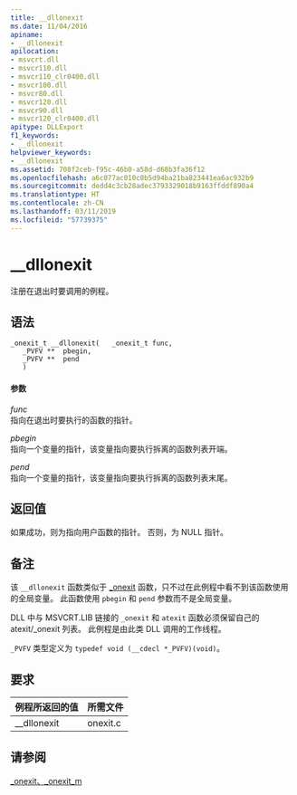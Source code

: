 ```yaml
---
title: __dllonexit
ms.date: 11/04/2016
apiname:
- __dllonexit
apilocation:
- msvcrt.dll
- msvcr110.dll
- msvcr110_clr0400.dll
- msvcr100.dll
- msvcr80.dll
- msvcr120.dll
- msvcr90.dll
- msvcr120_clr0400.dll
apitype: DLLExport
f1_keywords:
- __dllonexit
helpviewer_keywords:
- __dllonexit
ms.assetid: 708f2ceb-f95c-46b0-a58d-d68b3fa36f12
ms.openlocfilehash: a6c077ac010c0b5d94ba21ba823441ea6ac932b9
ms.sourcegitcommit: dedd4c3cb28adec3793329018b9163ffddf890a4
ms.translationtype: HT
ms.contentlocale: zh-CN
ms.lasthandoff: 03/11/2019
ms.locfileid: "57739375"
---
```

# <a name="dllonexit"></a>__dllonexit

注册在退出时要调用的例程。

## <a name="syntax"></a>语法

```
_onexit_t __dllonexit(   _onexit_t func,
   _PVFV **  pbegin,
   _PVFV **  pend
   )
```

#### <a name="parameters"></a>参数

*func*<br/>
指向在退出时要执行的函数的指针。

*pbegin*<br/>
指向一个变量的指针，该变量指向要执行拆离的函数列表开端。

*pend*<br/>
指向一个变量的指针，该变量指向要执行拆离的函数列表末尾。

## <a name="return-value"></a>返回值

如果成功，则为指向用户函数的指针。 否则，为 NULL 指针。

## <a name="remarks"></a>备注

该 `__dllonexit` 函数类似于 [_onexit](../c-runtime-library/reference/onexit-onexit-m.md) 函数，只不过在此例程中看不到该函数使用的全局变量。 此函数使用 `pbegin` 和 `pend` 参数而不是全局变量。

DLL 中与 MSVCRT.LIB 链接的 `_onexit` 和 `atexit` 函数必须保留自己的 atexit/_onexit 列表。 此例程是由此类 DLL 调用的工作线程。

`_PVFV` 类型定义为 `typedef void (__cdecl *_PVFV)(void)`。

## <a name="requirements"></a>要求

|例程所返回的值|所需文件|
|-------------|-------------------|
|__dllonexit|onexit.c|

## <a name="see-also"></a>请参阅

[_onexit、_onexit_m](../c-runtime-library/reference/onexit-onexit-m.md)
